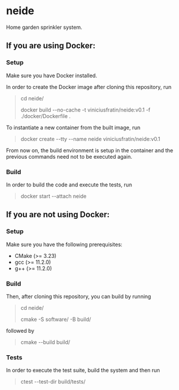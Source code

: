 # neide
Home garden sprinkler system.

## If you are using Docker:
### Setup
Make sure you have Docker installed.

In order to create the Docker image after cloning this repository, run

> cd neide/
>
> docker build --no-cache -t viniciusfratin/neide:v0.1 -f ./docker/Dockerfile .

To instantiate a new container from the built image, run

> docker create --tty --name neide viniciusfratin/neide:v0.1

From now on, the build environment is setup in the container and the previous commands need not to be executed again.

### Build
In order to build the code and execute the tests, run

> docker start --attach neide

## If you are not using Docker:
### Setup
Make sure you have the following prerequisites:
- CMake (>= 3.23)
- gcc (>= 11.2.0)
- g++ (>= 11.2.0)

### Build
Then, after cloning this repository, you can build by running

> cd neide/
>
> cmake -S software/ -B build/

followed by

> cmake --build build/

### Tests
In order to execute the test suite, build the system and then run

> ctest --test-dir build/tests/